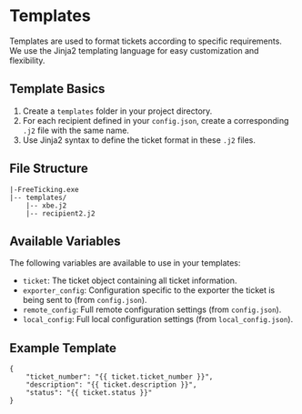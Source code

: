 # Templates

Templates are used to format tickets according to specific requirements. We use the Jinja2 templating language for easy customization and flexibility.

## Template Basics

1. Create a `templates` folder in your project directory.
2. For each recipient defined in your `config.json`, create a corresponding `.j2` file with the same name.
3. Use Jinja2 syntax to define the ticket format in these `.j2` files.

## File Structure

```
|-FreeTicking.exe
|-- templates/
    |-- xbe.j2
    |-- recipient2.j2
```

## Available Variables

The following variables are available to use in your templates:
- `ticket`: The ticket object containing all ticket information.
- `exporter_config`: Configuration specific to the exporter the ticket is being sent to (from `config.json`).
- `remote_config`: Full remote configuration settings (from `config.json`).
- `local_config`: Full local configuration settings (from `local_config.json`).

## Example Template

```jinja
{
    "ticket_number": "{{ ticket.ticket_number }}",
    "description": "{{ ticket.description }}",
    "status": "{{ ticket.status }}"
}
```